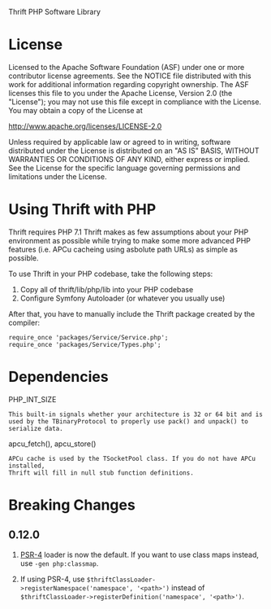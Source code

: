Thrift PHP Software Library

# License

Licensed to the Apache Software Foundation (ASF) under one
or more contributor license agreements. See the NOTICE file
distributed with this work for additional information
regarding copyright ownership. The ASF licenses this file
to you under the Apache License, Version 2.0 (the
"License"); you may not use this file except in compliance
with the License. You may obtain a copy of the License at

  http://www.apache.org/licenses/LICENSE-2.0

Unless required by applicable law or agreed to in writing,
software distributed under the License is distributed on an
"AS IS" BASIS, WITHOUT WARRANTIES OR CONDITIONS OF ANY
KIND, either express or implied. See the License for the
specific language governing permissions and limitations
under the License.

# Using Thrift with PHP

Thrift requires PHP 7.1 Thrift makes as few assumptions about your PHP
environment as possible while trying to make some more advanced PHP
features (i.e. APCu cacheing using asbolute path URLs) as simple as possible.

To use Thrift in your PHP codebase, take the following steps:

1. Copy all of thrift/lib/php/lib into your PHP codebase
2. Configure Symfony Autoloader (or whatever you usually use)

After that, you have to manually include the Thrift package
created by the compiler:

```
require_once 'packages/Service/Service.php';
require_once 'packages/Service/Types.php';
```

# Dependencies

PHP_INT_SIZE

    This built-in signals whether your architecture is 32 or 64 bit and is
    used by the TBinaryProtocol to properly use pack() and unpack() to
    serialize data.

apcu_fetch(), apcu_store()

    APCu cache is used by the TSocketPool class. If you do not have APCu installed,
    Thrift will fill in null stub function definitions.

# Breaking Changes

## 0.12.0

1. [PSR-4](https://www.php-fig.org/psr/psr-4/) loader is now the default. If you want to use class maps instead, use `-gen php:classmap`.

2. If using PSR-4, use `$thriftClassLoader->registerNamespace('namespace', '<path>')` instead of `$thriftClassLoader->registerDefinition('namespace', '<path>')`.

